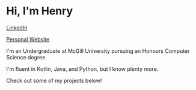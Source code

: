 # Hi, I'm Henry

[LinkedIn](https://linkedin.com/in/henry-lefebvre-b1897b22a)

[Personal Website](https://thabnir.github.io/)

I'm an Undergraduate at McGill University pursuing an Honours Computer Science degree.

I'm fluent in Kotlin, Java, and Python, but I know plenty more.

Check out some of my projects below!
